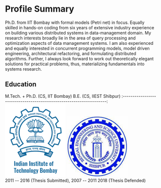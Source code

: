 # Profile Summary

Ph.D. from IIT Bombay with formal models (Petri net) in focus. Equally skilled in hands-on coding from six years of extensive industry experience on building various distributed systems in data-management domain. My research interests broadly lie in the area of query processing and optimization aspects of data management systems. I am also experienced and equally interested in concurrent programming models, model driven engineering, architectural refactoring, and formulating distributed algorithms. Further, I always look forward to work out theoretically elegant solutions for
practical problems, thus, materializing fundamentals into systems research.

## Education

M.Tech. + Ph.D. (CS, IIT Bombay)    B.E. (CS, IIEST Shibpur)
:---------------------------------------------------------------------:
<img src="iitb.png" width=200>        <img src="shibpur.jpeg" width=200>  
2011 -- 2016 (Thesis Submitted),     2007 -- 2011
2018 (Thesis Defended)            

